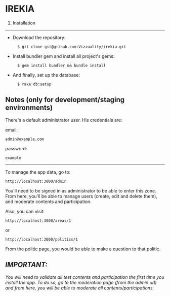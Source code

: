 IREKIA
======

1. Installation
---------------

- Download the repository:

		$ git clone git@github.com:Vizzuality/irekia.git

- Install bundler gem and install all project's gems:

		$ gem install bundler && bundle install
		
- And finally, set up the database:

		$ rake db:setup
		
Notes (only for development/staging environments)
-------------------------------------------------

There's a default administrator user. His credentials are:

email:

	admin@example.com
password:

	example

---

To manage the app data, go to:

	http://localhost:3000/admin
	
You'll need to be signed in as administrator to be able to enter this zone. From here, you'll be able to manage users (create, edit and delete them), and moderate contents and participation.

Also, you can visit:

	http://localhost:3000/areas/1

or

	http://localhost:3000/politics/1
	
From the politic page, you would be able to make a question to that politic.

*__IMPORTANT:__*
-
*You will need to validate all test contents and participation the first time you install the app. To do so, go to the moderation page (from the admin url) and from here, you will be able to moderate all contents/participations.*
